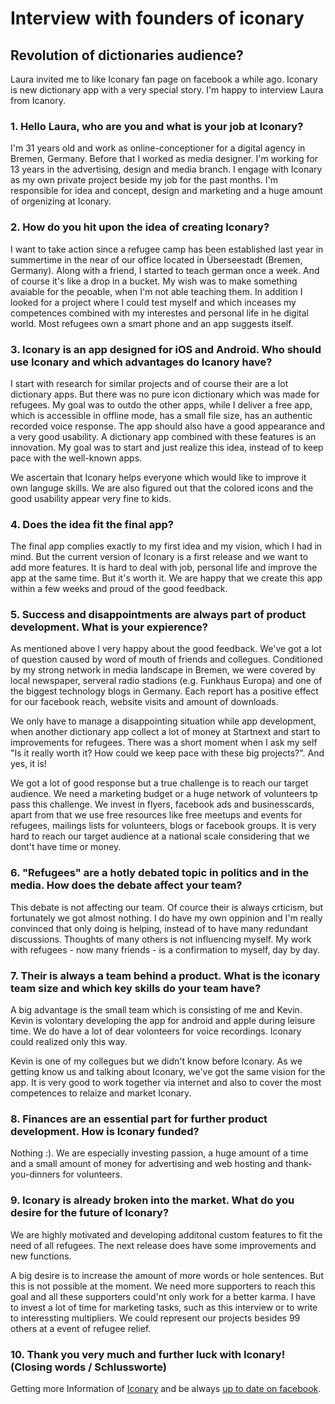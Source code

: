 # Interview with founders of iconary
## Revolution of dictionaries audience?

Laura invited me to like Iconary fan page on facebook a while ago. Iconary is new dictionary app with a very special story. I'm happy to interview Laura from Icanory.

### 1. Hello Laura, who are you and what is your job at Iconary?

I'm 31 years old and work as online-conceptioner for a digital agency in Bremen, Germany. Before that I worked as media designer. I'm working for 13 years in the advertising, design and media branch. I engage with Iconary as my own private project beside my job for the past months. I'm responsible for idea and concept, design and marketing and a huge amount of orgenizing at Iconary.

### 2. How do you hit upon the idea of creating Iconary?

I want to take action since a refugee camp has been established last year in summertime in the near of our office located in Überseestadt (Bremen, Germany). Along with a friend, I started to teach german once a week. And of course it's like a drop in a bucket. My wish was to make something avaiable for the peoable, when I'm not able teaching them. In addition I looked for a project where I could test myself and which inceases my competences combined with my interestes and personal life in he digital world. Most refugees own a smart phone and an app suggests itself.

### 3. Iconary is an app designed for iOS and Android. Who should use Iconary and which advantages do Icanory have?

I start with research for similar projects and of course their are a lot dictionary apps. But there was no pure icon dictionary which was made for refugees. My goal was to outdo the other apps, while I deliver a free app, which is accessible in offline mode, has a small file size, has an authentic recorded voice response. The app should also have a good appearance and a very good usability. A dictionary app combined with these features is an innovation. My goal was to start and just realize this idea, instead of to keep pace with the well-known apps.

We ascertain that Iconary helps everyone which would like to improve it own languge skills. We are also figured out that the colored icons and the good usability appear very fine to kids.

### 4. Does the idea fit the final app?

The final app complies exactly to my first idea and my vision, which I had in mind. But the current version of Iconary is a first release and we want to add more features. It is hard to deal with job, personal life and improve the app at the same time. But it's worth it. We are happy that we create this app within a few weeks and proud of the good feedback.

### 5. Success and disappointments are always part of product development. What is your expierence?

As mentioned above I very happy about the good feedback. We've got a lot of question caused by word of mouth of friends and collegues. Conditioned by my strong network in media landscape in Bremen, we were covered by local newspaper, serveral radio stadions (e.g. Funkhaus Europa) and one of the biggest technology blogs in Germany. Each report has a positive effect for our facebook reach, website visits and amount of downloads.

We only have to manage a disappointing situation while app development, when another dictionary app collect a lot of money at Startnext and start to improvements for refugees. There was a short moment when I ask my self "Is it really worth it? How could we keep pace with these big projects?". And yes, it is!

We got a lot of good response but a true challenge is to reach our target audience. We need a marketing budget or a huge network of volunteers tp pass this challenge. We invest in flyers, facebook ads and businesscards, apart from that we use free resources like free meetups and events for refugees, mailings lists for volunteers, blogs or facebook groups. It is very hard to reach our target audience at a national scale considering that we dont't have time or money.

### 6. "Refugees" are a hotly debated topic in politics and in the media. How does the debate affect your team?

This debate is not affecting our team. Of cource their is always crticism, but fortunately we got almost nothing. I do have my own oppinion and I'm really convinced that only doing is helping, instead of to have many redundant discussions. Thoughts of many others is not influencing myself. My work with refugees - now many friends - is a confirmation to myself, day by day.

### 7. Their is always a team behind a product. What is the iconary team size and which key skills do your team have?

A big advantage is the small team which is consisting of me and Kevin. Kevin is volontary developing the app for android and apple during leisure time. We do have a lot of dear volonteers for voice recordings. Iconary could realized only this way.

Kevin is one of my collegues but we didn't know before Iconary. As we getting know us and talking about Iconary, we've got the same vision for the app. It is very good to work together via internet and also to cover the most competences to relaize and market Iconary.

### 8. Finances are an essential part for further product development. How is Iconary funded?

Nothing :). We are especially investing passion, a huge amount of a time and a small amount of money for advertising and web hosting and thank-you-dinners for volunteers. 

### 9. Iconary is already broken into the market. What do you desire for the future of Iconary?

We are highly motivated and developing additonal custom features to fit the need of all refugees. The next release does have some improvements and new functions.

A big desire is to increase the amount of more words or hole sentences. But this is not possible at the moment. We need more supporters to reach this goal and all these supporters could'nt only work for a better karma. I have to invest a lot of time for marketing tasks, such as this interview or to write to interessting multipliers. We could represent our projects besides 99 others at a event of refugee relief.

### 10. Thank you very much and further luck with Iconary! (Closing words / Schlussworte)

Getting more Information of <a href="http://iconary.eu/" target="_blank">Iconary</a> and be always <a href="https://www.facebook.com/iconary" target="_blank">up to date on facebook</a>.
